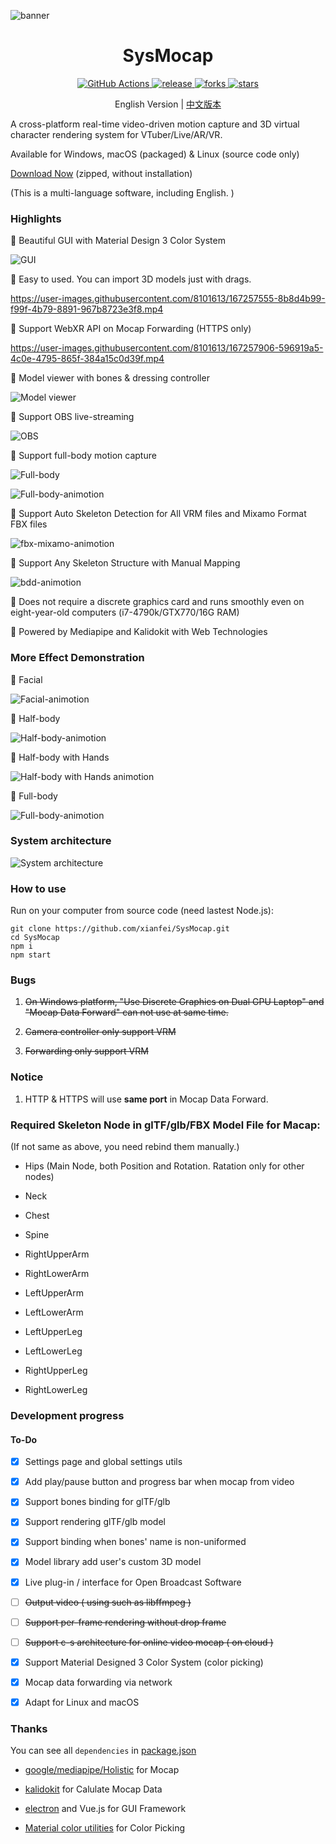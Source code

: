 ![banner](https://user-images.githubusercontent.com/8101613/172903631-e9610e0b-ed46-4c8c-a3f9-3a098265f820.png)

<h1 align="center">
SysMocap
</h1>

<p align="center">
<a href="https://github.com/xianfei/SysMocap/actions" target="_blank">
<img src="https://github.com/xianfei/SysMocap/actions/workflows/main.yml/badge.svg" alt="GitHub Actions" />
</a>
<a href="https://github.com/xianfei/SysMocap/releases" target="_blank">
<img src="https://badgen.net/github/release/xianfei/SysMocap?color=cyan" alt="release" />
</a>
<a href="#" target="_blank">
<img src="https://badgen.net/github/forks/xianfei/SysMocap" alt="forks" />
</a>
<a href="#" target="_blank">
<img src="https://badgen.net/github/stars/xianfei/SysMocap?color=yellow" alt="stars" />
</a>

</p>

<p align="center">
English Version | <a href="./README.zh-cn.md">中文版本</a> 
</p>

A cross-platform real-time video-driven motion capture and 3D virtual character rendering system for VTuber/Live/AR/VR.

Available for Windows, macOS (packaged) & Linux (source code only)

[Download Now](https://github.com/xianfei/SysMocap/releases) (zipped, without installation)

(This is a multi-language software, including English. )

### Highlights

🌟 Beautiful GUI with Material Design 3 Color System

![GUI](https://user-images.githubusercontent.com/8101613/172905805-16c7d081-66ff-4324-b92a-4cdfa1eb2ac9.png)

🌟 Easy to used. You can import 3D models just with drags.

https://user-images.githubusercontent.com/8101613/167257555-8b8d4b99-f99f-4b79-8891-967b8723e3f8.mp4

🌟 Support WebXR API on Mocap Forwarding (HTTPS only)

https://user-images.githubusercontent.com/8101613/167257906-596919a5-4c0e-4795-865f-384a15c0d39f.mp4

🌟 Model viewer with bones & dressing controller

![Model viewer](https://user-images.githubusercontent.com/8101613/172905954-d77fad63-8847-4c95-831c-5d8917f6ee18.png)

🌟 Support OBS live-streaming

![OBS](https://user-images.githubusercontent.com/8101613/172906807-8ef482c2-95cc-4290-8b9b-38f2d5f7a188.jpg)

🌟 Support full-body motion capture

![Full-body](https://user-images.githubusercontent.com/8101613/171019881-8b95a1fd-c513-430e-b55e-a449a3524e7b.png)

![Full-body-animotion](https://user-images.githubusercontent.com/8101613/173759813-4f0d4540-abab-41dd-b343-5fc5b9be4840.png)

🌟 Support Auto Skeleton Detection for All VRM files and Mixamo Format FBX files

![fbx-mixamo-animotion](https://user-images.githubusercontent.com/8101613/173759682-f38c80f8-8c9a-407d-9cec-19a925cae1c0.png)

🌟 Support Any Skeleton Structure with Manual Mapping

![bdd-animotion](https://user-images.githubusercontent.com/8101613/173759924-cbc5cc6c-2b96-444d-a070-3d761d6e04bb.png)

🌟 Does not require a discrete graphics card and runs smoothly even on eight-year-old computers (i7-4790k/GTX770/16G RAM)

🌟 Powered by Mediapipe and Kalidokit with Web Technologies

### More Effect Demonstration

🌟 Facial

![Facial-animotion](https://user-images.githubusercontent.com/8101613/173760130-1cac01ad-b597-438b-a7f5-eaae43ff2538.png)

🌟 Half-body

![Half-body-animotion](https://user-images.githubusercontent.com/8101613/173760381-19117cc7-5ed7-4483-a898-ca540bb67855.png)

🌟 Half-body with Hands

![Half-body with Hands animotion](https://user-images.githubusercontent.com/8101613/173760449-ad3c9c78-c309-43b7-a0bb-873f23b069ec.png)

🌟 Full-body

![Full-body-animotion](https://user-images.githubusercontent.com/8101613/173760510-0f7b2958-11c7-4c98-8950-778af2272d3f.png)

### System architecture

![System architecture](https://user-images.githubusercontent.com/8101613/173760568-a409beac-c966-43d6-a11f-11baf091e078.png)

### How to use

Run on your computer from source code (need lastest Node.js):

```shell
git clone https://github.com/xianfei/SysMocap.git
cd SysMocap
npm i
npm start
```

### Bugs

1. ~~On Windows platform, "Use Discrete Graphics on Dual GPU Laptop" and "Mocap Data Forward" can not use at same time.~~

2. ~~Camera controller only support VRM~~

3. ~~Forwarding only support VRM~~

### Notice

1. HTTP & HTTPS will use **same port** in Mocap Data Forward.

### Required Skeleton Node in glTF/glb/FBX Model File for Macap:

(If not same as above, you need rebind them manually.)

- Hips (Main Node, both Position and Rotation. Ratation only for other nodes)

- Neck

- Chest

- Spine

- RightUpperArm

- RightLowerArm

- LeftUpperArm

- LeftLowerArm

- LeftUpperLeg

- LeftLowerLeg

- RightUpperLeg

- RightLowerLeg

### Development progress

#### To-Do

- [x] Settings page and global settings utils

- [x] Add play/pause button and progress bar when mocap from video 

- [x] Support bones binding for glTF/glb

- [x] Support rendering glTF/glb model

- [x] Support binding when bones' name is non-uniformed

- [x] Model library add user's custom 3D model

- [x] Live plug-in / interface for Open Broadcast Software

- [ ] ~~Output video ( using such as libffmpeg )~~

- [ ] ~~Support per-frame rendering without drop frame~~

- [ ] ~~Support c-s architecture for online video mocap ( on cloud )~~

- [x] Support Material Designed 3 Color System (color picking)

- [x] Mocap data forwarding via network

- [x] Adapt for Linux and macOS 

### Thanks

You can see all `dependencies` in [package.json](https://github.com/xianfei/SysMocap/blob/main/package.json)

- [google/mediapipe/Holistic](https://google.github.io/mediapipe/solutions/holistic.html) for Mocap

- [kalidokit](https://github.com/yeemachine/kalidokit) for Calulate Mocap Data

- [electron](https://github.com/electron/electron) and Vue.js for GUI Framework

- [Material color utilities](https://github.com/material-foundation/material-color-utilities) for Color Picking
